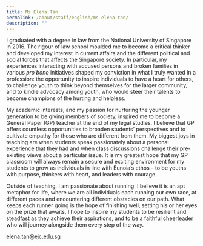 ```yaml
---
title: Ms Elena Tan
permalink: /about/staff/english/ms-elena-tan/
description: ""
---
```

I graduated with a degree in law from the National University of Singapore in 2016. The rigour of law school moulded me to become a critical thinker and developed my interest in current affairs and the different political and social forces that affects the Singapore society. In particular, my experiences interacting with accused persons and broken families in various _pro bono_ initiatives shaped my conviction in what I truly wanted in a profession: the opportunity to inspire individuals to have a heart for others, to challenge youth to think beyond themselves for the larger community, and to kindle advocacy among youth, who would steer their talents to become champions of the hurting and helpless.

My academic interests, and my passion for nurturing the younger generation to be giving members of society, inspired me to become a General Paper (GP) teacher at the end of my legal studies. I believe that GP offers countless opportunities to broaden students’ perspectives and to cultivate empathy for those who are different from them. My biggest joys in teaching are when students speak passionately about a personal experience that they had and when class discussions challenge their pre-existing views about a particular issue. It is my greatest hope that my GP classroom will always remain a secure and exciting environment for my students to grow as individuals in line with Eunoia’s ethos – to be youths with purpose, thinkers with heart, and leaders with courage.

Outside of teaching, I am passionate about running. I believe it is an apt metaphor for life, where we are all individuals each running our own race, at different paces and encountering different obstacles on our path. What keeps each runner going is the hope of finishing well, setting his or her eyes on the prize that awaits. I hope to inspire my students to be resilient and steadfast as they achieve their aspirations, and to be a faithful cheerleader who will journey alongside them every step of the way.

[elena.tan@ejc.edu.sg](mailto:elena.tan@ejc.edu.sg)